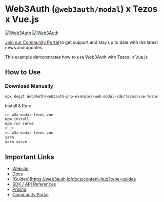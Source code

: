 # Web3Auth (`@web3auth/modal`) x Tezos x Vue.js

[![Web3Auth](https://img.shields.io/badge/Web3Auth-SDK-blue)](https://web3auth.io/docs/sdk/pnp/web/modal)
[![Web3Auth](https://img.shields.io/badge/Web3Auth-Community-cyan)](https://community.web3auth.io)

[Join our Community Portal](https://community.web3auth.io/) to get support and stay up to date with the latest news and updates.

This example demonstrates how to use Web3Auth with Tezos in Vue.js

## How to Use

### Download Manually

```bash
npx degit Web3Auth/web3auth-pnp-examples/web-modal-sdk/tezos/vue-tezos-modal-example w3a-modal-tezos-vue
```

Install & Run:

```bash
cd w3a-modal-tezos-vue
npm install
npm run serve
# or
cd w3a-modal-tezos-vue
yarn
yarn serve
```

## Important Links

- [Website](https://web3auth.io)
- [Docs](https://web3auth.io/docs)
- [Guides](https://web3auth.io/docs/content-hub?type=guides
- [SDK / API References](https://web3auth.io/docs/sdk)
- [Pricing](https://web3auth.io/pricing.html)
- [Community Portal](https://community.web3auth.io)
